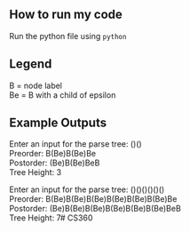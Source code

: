## How to run my code
Run the python file using `python`

## Legend
B = node label<br>
Be = B with a child of epsilon

## Example Outputs
Enter an input for the parse tree: ()()<br>
Preorder:    B(Be)B(Be)Be<br>
Postorder:   (Be)B(Be)BeB<br>
Tree Height: 3

Enter an input for the parse tree: ()()()()()()<br>
Preorder:    B(Be)B(Be)B(Be)B(Be)B(Be)B(Be)Be<br>
Postorder:   (Be)B(Be)B(Be)B(Be)B(Be)B(Be)BeB<br>
Tree Height: 7# CS360

